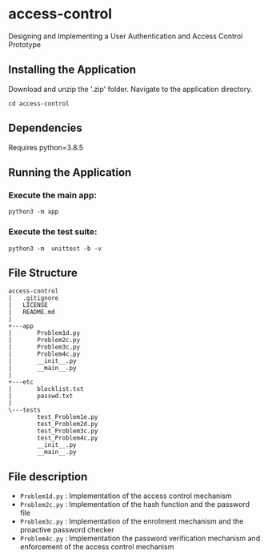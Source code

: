# access-control
Designing and Implementing a User Authentication and Access Control Prototype

## Installing the Application
Download and unzip the '.zip' folder.
Navigate to the application directory.
```console
cd access-control
```

## Dependencies
Requires python=3.8.5 

## Running the Application

### Execute the main app:
```console
python3 -m app
```

### Execute the test suite:
```console
python3 -m  unittest -b -v
```

## File Structure
```
access-control
|   .gitignore
|   LICENSE
|   README.md
|
+---app
|       Problem1d.py
|       Problem2c.py
|       Problem3c.py
|       Problem4c.py
|       __init__.py
|       __main__.py
|
+---etc
|       blocklist.txt
|       passwd.txt
|
\---tests
        test_Problem1e.py
        test_Problem2d.py
        test_Problem3c.py
        test_Problem4c.py
        __init__.py
        __main__.py
```

## File description
* `Problem1d.py` : Implementation of the access control mechanism
* `Problem2c.py` : Implementation of the hash function and the password file
* `Problem3c.py` : Implementation of the enrolment mechanism and the proactive password checker
* `Problem4c.py` : Implementation the password verification mechanism and enforcement of the access control mechanism